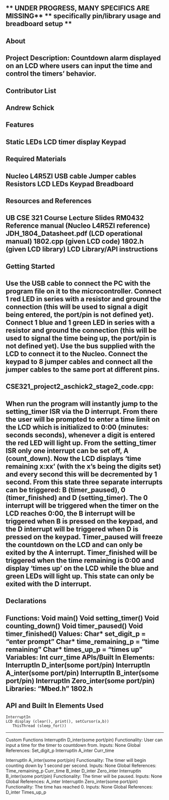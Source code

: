 ** UNDER PROGRESS, MANY SPECIFICS ARE MISSING**
** specifically pin/library usage and breadboard setup **
-------------------
About
-------------------
Project Description:
Countdown alarm displayed on an LCD where users can input the time and control the timers’ behavior.
--------------------
Contributor List
--------------------
Andrew Schick
--------------------
Features
--------------------
Static LEDs
LCD timer display
Keypad
--------------------
Required Materials
--------------------
Nucleo L4R5ZI
USB cable
Jumper cables
Resistors
LCD
LEDs
Keypad
Breadboard
--------------------
Resources and References
--------------------
UB CSE 321 Course Lecture Slides
RM0432 Reference manual (Nucleo L4R5ZI reference)
JDH_1804_Datasheet.pdf (LCD operational manual) 
1802.cpp (given LCD code)
1802.h (given LCD library)
LCD Library/API instructions
--------------------
Getting Started 
--------------------
Use the USB cable to connect the PC with the program file on it to the microcontroller. Connect 1 red LED in series with a resistor and ground the connection (this will be used to signal a digit being entered, the port/pin is not defined yet). Connect 1 blue and 1 green LED in series with a resistor and ground the connection (this will be used to signal the time being up, the port/pin is not defined yet). Use the bus supplied with the LCD to connect it to the Nucleo. Connect the keypad to 8 jumper cables and connect all the jumper cables to the same port at different pins. 
--------------------
CSE321_project2_aschick2_stage2_code.cpp:
--------------------
When run the program will instantly jump to the setting_timer ISR via the D interrupt. From there the user will be prompted to enter a time limit on the LCD which is initialized to 0:00 (minutes: seconds seconds), whenever a digit is entered the red LED will light up. From the setting_timer ISR only one interrupt can be set off, A (count_down). Now the LCD displays ‘time remaining x:xx’ (with the x’s being the digits set) and every second this will be decremented by 1 second. From this state three separate interrupts can be triggered: B (timer_paused), 0 (timer_finished) and D (setting_timer). The 0 interrupt will be triggered when the timer on the LCD reaches 0:00, the B interrupt will be triggered when B is pressed on the keypad, and the D interrupt will be triggered when D is pressed on the keypad. Timer_paused will freeze the countdown on the LCD and can only be exited by the A interrupt. Timer_finished will be triggered when the time remaining is 0:00 and display ‘times up’ on the LCD while the blue and green LEDs will light up. This state can only be exited with the D interrupt.      
----------
Declarations
----------
Functions:
	Void main()
	Void setting_timer()
	Void counting_down()
	Void timer_paused()
	Void timer_finished()
Values:
	Char* set_digit_p = “enter prompt”
	Char* time_remaining_p = “time remaining”
	Char* times_up_p = “times up”
Variables:
	Int curr_time
APIs/Built In Elements:
	InterruptIn D_inter(some port/pin)
	InterruptIn A_inter(some port/pin)
	InterruptIn B_inter(some port/pin)
	InterruptIn Zero_inter(some port/pin)
Libraries:
	“Mbed.h”
	 1802.h
----------
API and Built In Elements Used
----------
	InterruptIn
	LCD display (clear(), print(), setCursor(a,b))
       ThisThread (sleep_for())
----------
Custom Functions
InterruptIn D_inter(some port/pin)
       Functionality:
     	User can input a time for the timer to countdown from.
	Inputs:
		None
	Global References:
		Set_digit_p
		InterruptIn A_inter
		Curr_time

InterruptIn A_inter(some port/pin)
       Functionality:
     	The timer will begin counting down by 1 second per second.
	Inputs:
		None
	Global References:
		Time_remaining_p
		Curr_time
		B_inter
		D_inter
		Zero_inter
InterruptIn B_inter(some port/pin)
       Functionality:
     	The timer will be paused.
	Inputs:
		None
	Global References:
		A_inter
InterruptIn Zero_inter(some port/pin)
       Functionality:
     	The time has reached 0.
	Inputs:
		None
	Global References:
		D_inter
		Times_up_p


